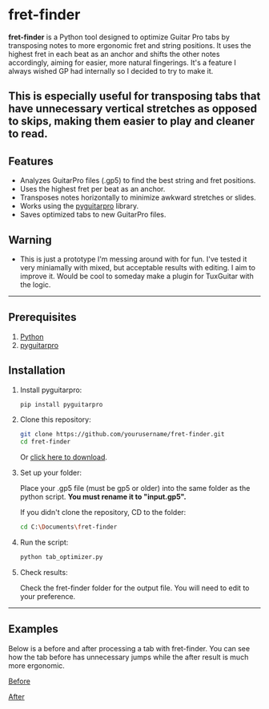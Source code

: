 # fret-finder

**fret-finder** is a Python tool designed to optimize Guitar Pro tabs by transposing notes to more ergonomic fret and string positions. It uses the highest fret in each beat as an anchor and shifts the other notes accordingly, aiming for easier, more natural fingerings. It's a feature I always wished GP had internally so I decided to try to make it.

This is especially useful for transposing tabs that have unnecessary vertical stretches as opposed to skips, making them easier to play and cleaner to read.
---

## Features

- Analyzes GuitarPro files (.gp5) to find the best string and fret positions.  
- Uses the highest fret per beat as an anchor.  
- Transposes notes horizontally to minimize awkward stretches or slides.  
- Works using the [pyguitarpro](https://pypi.org/project/PyGuitarPro/) library.  
- Saves optimized tabs to new GuitarPro files.

## Warning

- This is just a prototype I'm messing around with for fun. I've tested it very miniamally with mixed, but acceptable results with editing. I aim to improve it. Would be cool to someday make a plugin for TuxGuitar with the logic.

---

## Prerequisites
1. [Python](https://www.python.org/downloads/release/python-3136/)
2. [pyguitarpro](https://pypi.org/project/PyGuitarPro/)

## Installation

1. Install pyguitarpro:

    ```bash
    pip install pyguitarpro
    ```

2. Clone this repository:

    ```bash
    git clone https://github.com/yourusername/fret-finder.git
    cd fret-finder
    ```

    Or [click here to download](https://github.com/hypercatjam/fret-finder/archive/refs/heads/main.zip).
   
4. Set up your folder:

   Place your .gp5 file (must be gp5 or older) into the same folder as the python script. **You must rename it to "input.gp5".**

   If you didn't clone the repository, CD to the folder:

   ```bash
   cd C:\Documents\fret-finder
   ```

6. Run the script:

    ```bash
    python tab_optimizer.py

7. Check results:

   Check the fret-finder folder for the output file. You will need to edit to your preference.

---


## Examples

Below is a before and after processing a tab with fret-finder. You can see how the tab before has unnecessary jumps while the after result is much more ergonomic.

[Before](https://imgur.com/7jDdPSg)

[After](https://imgur.com/re4BJ92)
